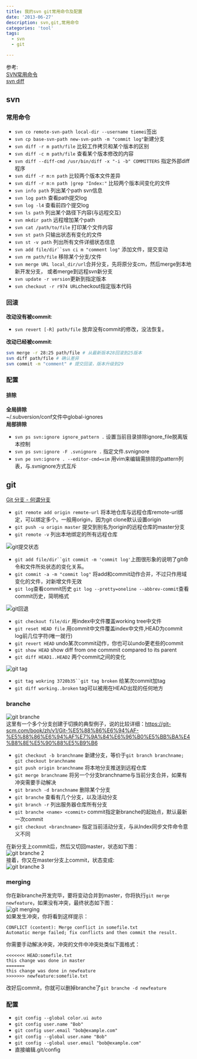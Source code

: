 ```yaml
---
title: 我的svn git常用命令及配置
date: '2013-06-27'
description: svn,git,常用命令
categories: 'tool'
tags:
  - svn
  - git

---
```

参考:  
[SVN常用命令](http://blog.csdn.net/sunboy_2050/article/details/6187464)  
[svn diff](http://www.subversion.org.cn/svnbook/1.4/svn.ref.svn.c.diff.html)  

## svn 
### 常用命令
* `svn co remote-svn-path local-dir --username tiemei`签出
* `svn cp base-svn-path new-svn-path -m "commit log"`新建分支
* `svn diff -r m path/file` 比较工作拷贝和某个版本的区别
* `svn diff -c m path/file` 查看某个版本修改的内容
* `svn diff --diff-cmd /usr/bin/diff -x "-i -b" COMMITTERS` 指定外部diff程序 
* `svn diff -r m:n path` 比较两个版本文件差异
* `svn diff -r m:n path |grep "Index:"` 比较两个版本间变化的文件
* `svn info path` 列出某个path svn信息
* `svn log path` 查看path提交log
* `svn log -l4`  查看前四个提交log
* `svn ls path`  列出某个路径下内容(与远程交互)
* `svn mkdir path` 远程增加某个path
* `svn cat /path/to/file` 打印某个文件内容
* `svn st path` 只输出状态有变化的文件
* `svn st -v path` 列出所有文件详细状态信息
* `svn add file/dir``svn ci m "comment log"` 添加文件，提交变动
* `svn rm path/file` 移除某个分支/文件
* `svn merge URL local_dir/url`合并分支，先将原分支cm，然后merge到本地新开发分支，
或者merge到远程svn新分支
* `svn update -r version`更新到指定版本
* `svn checkout -r r974 URL`checkout指定版本代码

### 回滚

**改动没有被commit**:  

* `svn revert [-R] path/file` 放弃没有commit的修改，没法恢复。

**改动已经被commit**:  

```bash
svn merge -r 28:25 path/file # 从最新版本28回滚到25版本
svn diff path/file # 确认差异
svn commit -m "comment" # 提交回滚，版本升级到29
```


### 配置
#### 排除
**全局排除**  
~/.subversion/conf文件中global-ignores  
**局部排除**  
* `svn ps svn:ignore ignore_pattern .` 设置当前目录排除ignore_file脱离版本控制
* `svn ps svn:ignore -F .svnignore .` 指定文件.svnignore
* `svn pe svn:ignore . --editor-cmd=vim` 用vim来编辑需排除的pattern列表，与.svnignore方式互斥

## git

[Git 分支 - 何谓分支](http://git-scm.com/book/zh/Git-%E5%88%86%E6%94%AF-%E4%BD%95%E8%B0%93%E5%88%86%E6%94%AF)  

* `git remote add origin remote-url` 将本地仓库与远程仓库remote-url绑定，可以绑定多个。一般用origin，因为git clone默认设置origin
* `git push -u origin master` 提交到别名为origin的远程仓库的master分支
* `git remote -v` 列出本地绑定的所有远程仓库
  

![git提交状态](http://farm4.staticflickr.com/3701/9147517685_85e9e01925.jpg)  

* `git add file/dir``git commit -m 'commit log'`上图很形象的说明了git命令和文件所处状态的变化关系。
* `git commit -a -m "commit log"` 将add和commit动作合并，不过只作用域变化的文件，对新增文件无效
* `git log`查看commit历史 `git log --pretty=oneline --abbrev-commit`查看commit历史，简明格式

  
![git回退](http://farm6.staticflickr.com/5331/9149824940_25f19bf055.jpg)  

* `git checkout file/dir` 用index中文件覆盖working tree中文件
* `git reset HEAD file`   用commit中文件覆盖index中文件,HEAD为commit log前几位字符(唯一就行)
* `git revert HEAD`       undo某次commit动作，你也可以undo更老些的commit
* `git show HEAD`         show diff from one commmit compared to its parent
* `git diff HEAD1..HEAD2` 两个commit之间的变化

  
![git tag](http://farm8.staticflickr.com/7443/9149898002_3c3513af25.jpg)  

* `git tag wokring 3720b35``git tag broken` 给某次commit加tag
* `git diff working..broken` tag可以被用在HEAD出现的任何地方

### branche
![git branche](http://farm8.staticflickr.com/7384/9150086081_dfe8ef4bce.jpg)  
这里有一个多个分支创建于切换的典型例子，说的比较详细：https://git-scm.com/book/zh/v1/Git-%E5%88%86%E6%94%AF-%E5%88%86%E6%94%AF%E7%9A%84%E6%96%B0%E5%BB%BA%E4%B8%8E%E5%90%88%E5%B9%B6    

* `git checkout -b branchname` 新建分支，等价于`git branch branchname; git checkout branchname`
* `git push origin branchname` 将本地分支推送到远程仓库
* `git merge branchname` 将另一个分支branchname与当前分支合并，如果有冲突需要手动解决
* `git branch -d branchname` 删除某个分支
* `git branche` 查看有几个分支，以及活动分支
* `git branch -r` 列出服务器仓库所有分支
* `git branche <name> <commit>` commit指定新branche的起始点，默认最新一次commit
* `git checkout <branchname>` 指定当前活动分支，与从Index同步文件命令意义不同

在新分支上commit后，然后又切回master，状态如下图：  
![git branche 2](http://farm8.staticflickr.com/7350/9150130937_6908be5258.jpg)  
接着，你又在master分支上commit，状态变成:  
![git branche 3](http://farm6.staticflickr.com/5547/9152373240_ee693532ee.jpg)  
  
### merging
你在新branche开发完毕，要将变动合并到master，你将执行`git merge newfeature`，如果没有冲突，最终状态如下图：  
![git merging](http://farm6.staticflickr.com/5529/9152407936_c8898f484e.jpg)  
如果发生冲突，你将看到这样提示：  

    CONFLICT (content): Merge conflict in somefile.txt
    Automatic merge failed; fix conflicts and then commit the result.
你需要手动解决冲突，冲突的文件中冲突处类似下面格式：  

    <<<<<<< HEAD:somefile.txt
    this change was done in master
    =======
    this change was done in newfeature
    >>>>>>> newfeature:somefile.txt
改好后commit，你就可以删掉branche了`git branche -d newfeature`  

### 配置

* `git config --global color.ui auto`
* `git config user.name "Bob"`
* `git config user.email "bob@example.com"`
* `git config --global user.name "Bob"`
* `git config --global user.email "bob@example.com"`
* 直接编辑.git/config

